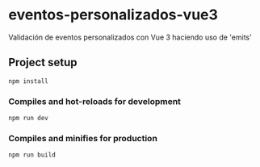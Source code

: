 # eventos-personalizados-vue3
Validación de eventos personalizados con Vue 3 haciendo uso de 'emits'


## Project setup
```
npm install
```

### Compiles and hot-reloads for development
```
npm run dev
```

### Compiles and minifies for production
```
npm run build
```
